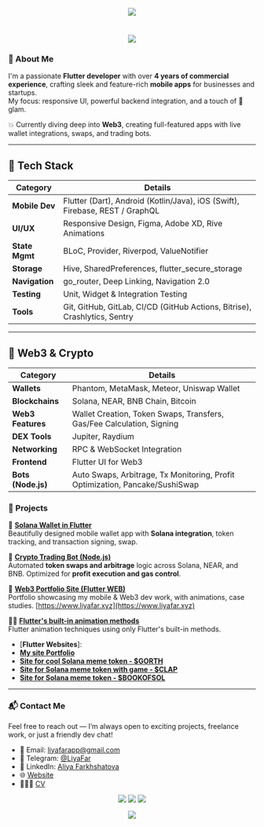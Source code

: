 <p align="center">
  <img src="https://capsule-render.vercel.app/api?type=waving&height=80&color=gradient&customColorList=11,17,18&animation=fadeIn&section=header"/>
</p>

<h1 align="center">
  <img src="https://readme-typing-svg.herokuapp.com/?color=ffcc00&size=30&center=true&vCenter=true&width=1000&lines=Hey+there!+I'm+Liya+Far;Flutter+%26+Web3+Developer;Turning+ideas+into+apps" />
</h1>

### 🌟 About Me

I'm a passionate **Flutter developer** with over **4 years of commercial experience**, crafting sleek and feature-rich **mobile apps** for businesses and startups.  
My focus: responsive UI, powerful backend integration, and a touch of 💅 glam.

💥 Currently diving deep into **Web3**, creating full-featured apps with live wallet integrations, swaps, and trading bots.

---

## 🚀 Tech Stack

| **Category**       | **Details**                                                                 |
|--------------------|------------------------------------------------------------------------------|
| **Mobile Dev**     | Flutter (Dart), Android (Kotlin/Java), iOS (Swift), Firebase, REST / GraphQL |
| **UI/UX**          | Responsive Design, Figma, Adobe XD, Rive Animations                         |
| **State Mgmt**     | BLoC, Provider, Riverpod, ValueNotifier                                     |
| **Storage**        | Hive, SharedPreferences, flutter_secure_storage                             |
| **Navigation**     | go_router, Deep Linking, Navigation 2.0                                     |
| **Testing**        | Unit, Widget & Integration Testing                                          |
| **Tools**          | Git, GitHub, GitLab, CI/CD (GitHub Actions, Bitrise), Crashlytics, Sentry    |

---

## 💎 Web3 & Crypto

| **Category**       | **Details**                                                                 |
|--------------------|------------------------------------------------------------------------------|
| **Wallets**        | Phantom, MetaMask, Meteor, Uniswap Wallet                                   |
| **Blockchains**    | Solana, NEAR, BNB Chain, Bitcoin                                            |
| **Web3 Features**  | Wallet Creation, Token Swaps, Transfers, Gas/Fee Calculation, Signing       |
| **DEX Tools**      | Jupiter, Raydium                                                            |
| **Networking**     | RPC & WebSocket Integration                                                 |
| **Frontend**       | Flutter UI for Web3                                                         |
| **Bots (Node.js)** | Auto Swaps, Arbitrage, Tx Monitoring, Profit Optimization, Pancake/SushiSwap|


### 🚧 Projects

👛 [**Solana Wallet in Flutter**](https://github.com/Liyafar27/solana_wallet_web3)  
Beautifully designed mobile wallet app with **Solana integration**, token tracking, and transaction signing, swap.

🤖 [**Crypto Trading Bot (Node.js)**](https://github.com/Liyafar27/solana_wallet_web3)  
Automated **token swaps and arbitrage** logic across Solana, NEAR, and BNB. Optimized for **profit execution and gas control**.

🧩 [**Web3 Portfolio Site (Flutter WEB)**](https://github.com/Liyafar27/liya_far_site)   
Portfolio showcasing my mobile & Web3 dev work, with animations, case studies. [https://www.liyafar.xyz](https://www.liyafar.xyz)

🧞‍♀️ [**Flutter's built-in animation methods**](https://github.com/Liyafar27/flutter_animations)  
Flutter animation techniques using only Flutter's built-in methods.

- [**Flutter Websites**]:
- [**My site Portfolio**](https://www.liyafar.xyz)
- [**Site for cool Solana meme token - $GORTH**](https://www.gorthsol.xyz)
- [**Site for Solana meme token  with game - $CLAP**](https://www.claponsol.xyz)
- [**Site for Solana meme token - $BOOKOFSOL**](https://www.bookofsola.xyz)



---

### 📬 Contact Me

Feel free to reach out — I’m always open to exciting projects, freelance work, or just a friendly dev chat!

- 💌 Email: [liyafarapp@gmail.com](mailto:liyafarapp@gmail.com)
- 💬 Telegram: [@LiyaFar](https://t.me/LiyaFar)
- 💼 LinkedIn: [Aliya Farkhshatova](https://www.linkedin.com/in/aliya-farkhshatova-570167203/)
- 🌐 [Website](https://www.liyafar.xyz)
- 👩🏽‍💻 [CV](https://github.com/Liyafar27/cv.github.io/blob/main/Aliya%20Farkhshatova%20Flutter%20dev.pdf)

<p align="center">
  <a href="mailto:liyafarapp@gmail.com"><img src="https://img.shields.io/badge/email-ff61f6?style=for-the-badge&logo=gmail&logoColor=white"/></a>
  <a href="https://t.me/LiyaFar"><img src="https://img.shields.io/badge/Telegram-26A5E4?style=for-the-badge&logo=telegram&logoColor=white" /></a>
  <a href="https://www.linkedin.com/in/aliya-farkhshatova-570167203/"><img src="https://img.shields.io/badge/LinkedIn-0077B5?style=for-the-badge&logo=linkedin&logoColor=white"/></a>
</p>


<p align="center">
  <img src="https://capsule-render.vercel.app/api?type=waving&height=120&color=gradient&customColorList=11,17,18&animation=fadeIn&section=footer" />
</p>
